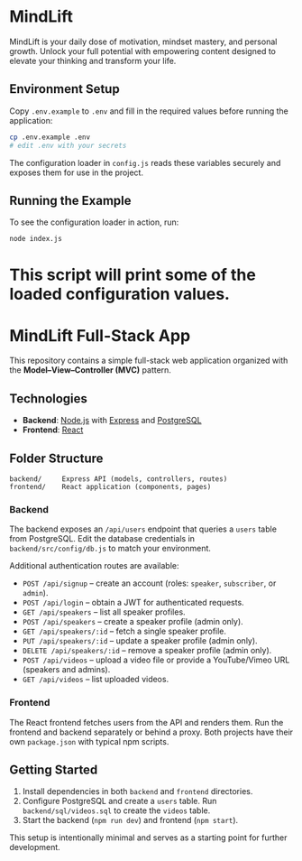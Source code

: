 # MindLift
MindLift is your daily dose of motivation, mindset mastery, and personal growth. Unlock your full potential with empowering content designed to elevate your thinking and transform your life.

## Environment Setup

Copy `.env.example` to `.env` and fill in the required values before running the application:

```bash
cp .env.example .env
# edit .env with your secrets
```

The configuration loader in `config.js` reads these variables securely and exposes them for use in the project.

## Running the Example

To see the configuration loader in action, run:

```bash
node index.js
```

This script will print some of the loaded configuration values.
=======
# MindLift Full-Stack App

This repository contains a simple full-stack web application organized with the **Model–View–Controller (MVC)** pattern.

## Technologies

- **Backend**: [Node.js](https://nodejs.org/) with [Express](https://expressjs.com/) and [PostgreSQL](https://www.postgresql.org/)
- **Frontend**: [React](https://react.dev/)

## Folder Structure

```
backend/     Express API (models, controllers, routes)
frontend/    React application (components, pages)
```

### Backend

The backend exposes an `/api/users` endpoint that queries a `users` table from PostgreSQL. Edit the database credentials in `backend/src/config/db.js` to match your environment.

Additional authentication routes are available:

- `POST /api/signup` – create an account (roles: `speaker`, `subscriber`, or `admin`).
- `POST /api/login` – obtain a JWT for authenticated requests.
- `GET /api/speakers` – list all speaker profiles.
- `POST /api/speakers` – create a speaker profile (admin only).
- `GET /api/speakers/:id` – fetch a single speaker profile.
- `PUT /api/speakers/:id` – update a speaker profile (admin only).
- `DELETE /api/speakers/:id` – remove a speaker profile (admin only).
- `POST /api/videos` – upload a video file or provide a YouTube/Vimeo URL (speakers and admins).
- `GET /api/videos` – list uploaded videos.

### Frontend

The React frontend fetches users from the API and renders them. Run the frontend and backend separately or behind a proxy. Both projects have their own `package.json` with typical npm scripts.

## Getting Started

1. Install dependencies in both `backend` and `frontend` directories.
2. Configure PostgreSQL and create a `users` table. Run `backend/sql/videos.sql` to create the `videos` table.
3. Start the backend (`npm run dev`) and frontend (`npm start`).

This setup is intentionally minimal and serves as a starting point for further development.

